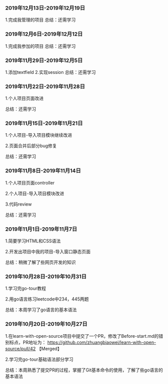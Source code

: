 ### 2019年12月13日-2019年12月19日

1.完成我管理的项目
总结：还需学习

### 2019年12月6日-2019年12月12日

1.完成我参加的项目
总结：还需学习

### 2019年11月29日-2019年12月5日

1.添加textfield
2.实现session
总结：还需学习

### 2019年11月22日-2019年11月28日

1.个人项目页面改进

总结：还需学习

### 2019年11月15日-2019年11月21日

1.个人项目-导入项目模块继续改进

2.页面合并后部分bug修复

总结：还需学习


### 2019年11月8日-2019年11月14日

1.个人项目页面controller

2.个人项目-导入项目模块改进

3.代码review

总结：还需学习



### 2019年11月1日-2019年11月7日

1.简要学习HTML和CSS语法

2.开发出项目中我的项目-导入窗口静态页面

总结：稍微了解了些网页开发的知识



### 2019年10月28日-2019年10月31日

1.学习完go-tour教程

2.用go语言练习leetcode中234，445两题

总结：本周学习了go语言的基本语法 



### 2019年10月20日-2019年10月27日

1.在learn-with-open-source项目中提交了一个PR，修改了Before-start.md的错别标点，PR地址为： https://github.com/zhuangbiaowei/learn-with-open-source/pull/42   【Merged】

2.学习完go-tour基础语法部分学习

总结：本周熟悉了提交PR的过程，掌握了Git基本命令的使用，了解了些go语言的基本语法 
